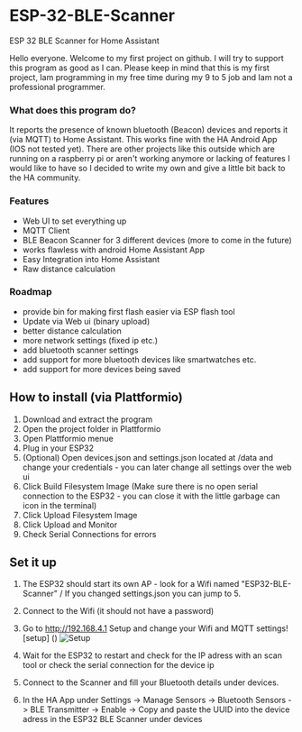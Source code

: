 # ESP-32-BLE-Scanner
ESP 32 BLE Scanner for Home Assistant

Hello everyone. Welcome to my first project on github. I will try to support this program as good as I can. Please keep in mind that this is my first project, Iam programming in my free time during my 9 to 5 job and Iam not a professional programmer.

### What does this program do?
It reports the presence of known bluetooth (Beacon) devices and reports it (via MQTT) to Home Assistant. This works fine with the HA Android App (IOS not tested yet). There are other projects like this outside which are running on a raspberry pi or aren't working anymore or lacking of features I would like to have so I decided to write my own and give a little bit back to the HA community.

### Features
- Web UI to set everything up
- MQTT Client
- BLE Beacon Scanner for 3 different devices (more to come in the future)
- works flawless with android Home Assistant App
- Easy Integration into Home Assistant
- Raw distance calculation


### Roadmap
- provide bin for making first flash easier via ESP flash tool
- Update via Web ui (binary upload)
- better distance calculation
- more network settings (fixed ip etc.)
- add bluetooth scanner settings
- add support for more bluetooth devices like smartwatches etc.
- add support for more devices being saved

## How to install (via Plattformio)
1. Download and extract the program
3. Open the project folder in Plattformio
4. Open Plattformio menue
5. Plug in your ESP32
6. (Optional) Open devices.json and settings.json located at /data and change your credentials - you can later change all settings over the web ui
7. Click Build Filesystem Image (Make sure there is no open serial connection to the ESP32 - you can close it with the little garbage can icon in the terminal)
8. Click Upload Filesystem Image
9. Click Upload and Monitor
10. Check Serial Connections for errors

## Set it up
1. The ESP32 should start its own AP - look for a Wifi named "ESP32-BLE-Scanner" / If you changed settings.json you can jump to 5.
2. Connect to the Wifi (it should not have a password)
3. Go to http://192.168.4.1 Setup and change your Wifi and MQTT settings![setup] () ![Setup](https://user-images.githubusercontent.com/50184150/121595813-f610a080-ca3e-11eb-9e4c-3ff1596cd167.PNG)

5. Wait for the ESP32 to restart and check for the IP adress with an scan tool or check the serial connection for the device ip
6. Connect to the Scanner and fill your Bluetooth details under devices.
  1. In the HA App under Settings -> Manage Sensors -> Bluetooth Sensors -> BLE Transmitter -> Enable -> Copy and paste the UUID into the device adress in the ESP32 BLE Scanner under devices


